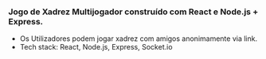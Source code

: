 ### Jogo de Xadrez Multijogador construído com React e Node.js + Express.

- Os Utilizadores podem jogar xadrez com amigos anonimamente via link.
- Tech stack: React, Node.js, Express, Socket.io
